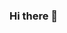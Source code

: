 ### Hi there 👋

<!--
**Stardust75/Stardust75** is a ✨ _special_ ✨ repository because its `README.md` (this file) appears on your GitHub profile.

Here are some ideas to get you started:

- :hammer_and_pick: I work using:
  ![Vue](https://img.shields.io/badge/-Vue-0B2343?style=flat&logo=vuedotjs)
- :pencil2: I use daily:
  ![JavaScript](https://img.shields.io/badge/-JavaScript-black?style=flat&logo=javascript)
  ![Git](https://img.shields.io/badge/-Git-black?style=flat&logo=git)
  ![VS Code](https://img.shields.io/badge/-VS%20Code-007ACC?style=flat&logo=visual-studio-code)
- ⚙️ I also use and work:
  ![HTML5](https://img.shields.io/badge/-HTML5-E34F26?style=flat&logo=html5&logoColor=white)
  ![CSS3](https://img.shields.io/badge/-CSS3-1572B6?style=flat&logo=css3)

